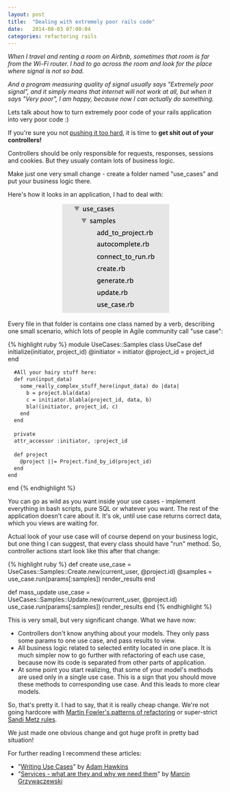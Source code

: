 ```yaml
---
layout: post
title:  "Dealing with extremely poor rails code"
date:   2014-08-03 07:00:04
categories: refactoring rails
---
```



_When I travel and renting a room on Airbnb, sometimes that room is far from the Wi-Fi router. I had to go across the room and look for the place where signal is not so bad._

_And a program measuring quality of signal usually says "Extremely poor signal", and it simply means that internet will not work at all, but when it says "Very poor", I am happy, because now I can actually do something._

Lets talk about how to turn extremely poor code of your rails application into very poor code :)

If you're sure you not [pushing it too hard](/refactoring/on-refactoring), it is time to __get shit out of your controllers!__

Controllers should be only responsible for requests, responses, sessions and cookies. But they usualy contain lots of business logic.

Make just one very small change - create a folder named "use_cases" and put your business logic there.

Here's how it looks in an application, I had to deal with:

<center><img src='/images/use_cases_structure.png'/></center>

Every file in that folder is contains one class named by a verb, describing one small scenario, which lots of people in Agile community call "use case":

{% highlight ruby %}
  module UseCases::Samples
    class UseCase
      def initialize(initiator, project_id)
        @initiator = initiator
        @project_id = project_id
      end

      #All your hairy stuff here:
      def run(input_data)
        some_really_complex_stuff_here(input_data) do |data|
          b = project.bla(data)
          c = initiator.blabla(project_id, data, b)
          bla!(initiator, project_id, c)
        end
      end

      private
      attr_accessor :initiator, :project_id

      def project
        @project ||= Project.find_by_id(project_id)
      end
    end
  end
{% endhighlight %}

You can go as wild as you want inside your use cases - implement everything in bash scripts, pure SQL or whatever you want. The rest of the application doesn't care about it. It's ok, until use case returns correct data, which you views are waiting for.


Actual look of your use case will of course depend on your business logic, but one thing I can suggest, that every class should have "run" method.
So, controller actions start look like this after that change:

{% highlight ruby %}
  def create
    use_case = UseCases::Samples::Create.new(current_user, @project.id)
    @samples = use_case.run(params[:samples])
    render_results
  end

  def mass_update
    use_case = UseCases::Samples::Update.new(current_user, @project.id)
    use_case.run(params[:samples])
    render_results
  end
{% endhighlight %}



This is very small, but very significant change. What we have now:

* Controllers don't know anything about your models. They only pass some params to one use case, and pass results to view.
* All business logic related to selected entity located in one place. It is much simpler now to go further with refactoring of each use case, because now its code is separated from other parts of application.
* At some point you start realizing, that some of your model's methods are used only in a single use case. This is a sign that you should move these methods to corresponding use case. And this leads to more clear models.


So, that's pretty it. I had to say, that it is really cheap change. We're not going hardcore with [Martin Fowler's patterns of refactoring](http://www.amazon.com/Refactoring-Edition-Addison-Wesley-Professional-Series/dp/0321984137) or super-strict [Sandi Metz rules](https://www.youtube.com/watch?v=npOGOmkxuio).

We just made one obvious change and got huge profit in pretty bad situation!

For further reading I recommend these articles:

* "[Writing Use Cases](http://hawkins.io/2014/01/writing_use_cases/)" by [Adam Hawkins](http://twitter.com/admin65)
* "[Services - what are they and why we need them](http://blog.arkency.com/2013/09/services-what-they-are-and-why-we-need-them/)" by [Marcin Grzywaczewski](http://twitter.com/killavus)

